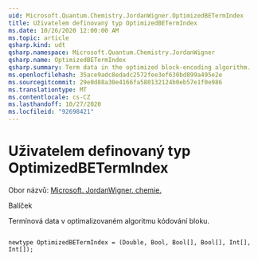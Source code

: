 ```yaml
---
uid: Microsoft.Quantum.Chemistry.JordanWigner.OptimizedBETermIndex
title: Uživatelem definovaný typ OptimizedBETermIndex
ms.date: 10/26/2020 12:00:00 AM
ms.topic: article
qsharp.kind: udt
qsharp.namespace: Microsoft.Quantum.Chemistry.JordanWigner
qsharp.name: OptimizedBETermIndex
qsharp.summary: Term data in the optimized block-encoding algorithm.
ms.openlocfilehash: 35ace9adc8edadc2572fee3ef630bd899a495e2e
ms.sourcegitcommit: 29e0d88a30e4166fa580132124b0eb57e1f0e986
ms.translationtype: MT
ms.contentlocale: cs-CZ
ms.lasthandoff: 10/27/2020
ms.locfileid: "92698421"
---
```

# <a name="optimizedbetermindex-user-defined-type"></a>Uživatelem definovaný typ OptimizedBETermIndex

Obor názvů: [Microsoft. JordanWigner. chemie.](xref:Microsoft.Quantum.Chemistry.JordanWigner)

Balíček [](https://nuget.org/packages/)


Termínová data v optimalizovaném algoritmu kódování bloku.

```qsharp

newtype OptimizedBETermIndex = (Double, Bool, Bool[], Bool[], Int[], Int[]);
```

